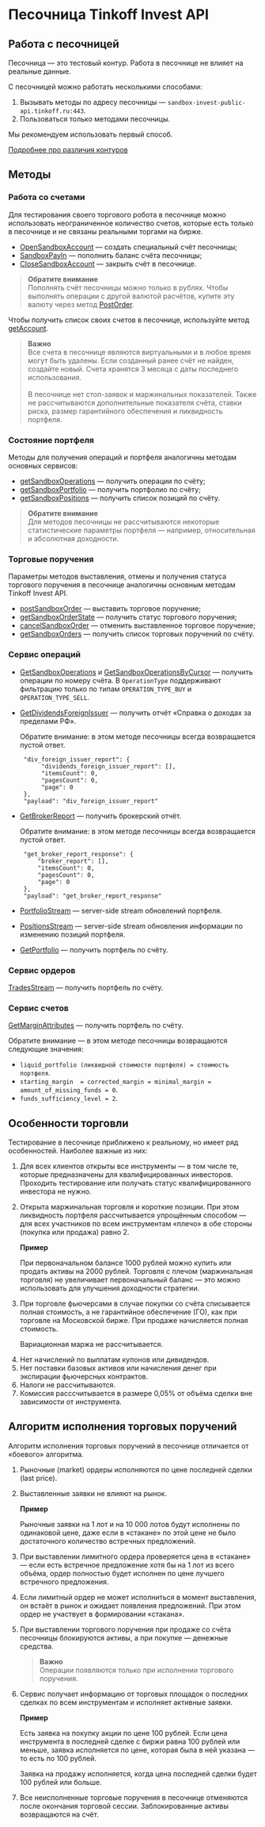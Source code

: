 # Песочница Tinkoff Invest API

## Работа с песочницей

Песочница — это тестовый контур. Работа в песочнице не влияет на реальные данные. 

С песочницей можно работать несколькими способами:

1. Вызывать методы по адресу песочницы — `sandbox-invest-public-api.tinkoff.ru:443`.
2. Пользоваться только методами песочницы.

Мы рекомендуем использовать первый способ.

[Подробнее про различия контуров](/investAPI/url_difference/)

## Методы
### Работа со счетами

Для тестирования своего торгового робота в песочнице можно использовать неограниченное
количество счетов, которые есть только в песочнице и не связаны реальными
торгами на бирже. 

* [OpenSandboxAccount](/investAPI/sandbox#opensandboxaccount) — создать специальный счёт песочницы;
* [SandboxPayIn](/investAPI/sandbox#sandboxpayin) — пополнить баланс счёта песочницы;
* [CloseSandboxAccount](/investAPI/sandbox#closesandboxaccount) — закрыть счёт в песочнице.

>**Обратите внимание**<br>
>Пополнять счёт песочницы можно только в рублях. Чтобы выполнять операции с другой валютой расчётов, купите эту валюту через метод [PostOrder](/investAPI/orders#postorder).

Чтобы получить список своих счетов в песочнице, используйте метод [getAccount](/investAPI/sandbox#getaccounts).

>**Важно**<br>
>Все счета в песочнице являются виртуальными и в любое
время могут быть удалены. Если созданный ранее счёт не найден, создайте новый. 
Счета хранятся 3 месяца с даты последнего использования.<br><br>
>В песочнице нет стоп-заявок и маржинальных показателей. Также не рассчитываются дополнительные показателя счёта, ставки риска, размер гарантийного обеспечения и ликвидность портфеля.

### Состояние портфеля

Методы для получения операций и портфеля аналогичны методам основных сервисов:

* [getSandboxOperations](/investAPI/sandbox#getsandboxoperations) — получить операции по счёту;
* [getSandboxPortfolio](/investAPI/sandbox#getsandboxportfolio) — получить портфолио по счёту;
* [getSandboxPositions](/investAPI/sandbox#getsandboxpositions) — получить список позиций по счёту. 

>**Обратите внимание**<br>
>Для методов песочницы не рассчитываются некоторые статистические параметры портфеля — например, относительная и абсолютная доходности.

### Торговые поручения

Параметры методов выставления, отмены и получения статуса торгового поручения в 
песочнице аналогичны основным методам Tinkoff Invest API. 

* [postSandboxOrder](/investAPI/sandbox#postsandboxorder) — выставить торговое поручение;
* [getSandboxOrderState](/investAPI/sandbox#getsandboxorderstate) — получить статус торгового поручения;
* [cancelSandboxOrder](/investAPI/sandbox#cancelsandboxorder) — отменить выставленное торговое поручение;
* [getSandboxOrders](/investAPI/sandbox#getsandboxorders) — получить список торговых поручений по счёту.

### Сервис операций 

<ul>
<li><p><a href="/investAPI/sandbox/#getsandboxoperations">GetSandboxOperations</a> и <a href="/investAPI/sandbox/#getsandboxoperationsbycursor">GetSandboxOperationsByCursor</a> — получить операции по номеру счёта. В <code>OperationType</code> поддерживают фильтрацию только по типам <code>OPERATION_TYPE_BUY</code> и <code>OPERATION_TYPE_SELL</code>.</p>
</li>
<li><p><a href="/investAPI/sandbox#getdividendsforeignissuer">GetDividendsForeignIssuer</a> — получить отчёт «Справка о доходах за пределами РФ».</p>
<p> Обратите внимание: в этом методе песочницы всегда возвращается пустой ответ.</p>
<pre><code> <span class="hljs-string">"div_foreign_issuer_report"</span>: {     
      <span class="hljs-string">"dividends_foreign_issuer_report"</span>: <span class="hljs-string">[]</span>,
      <span class="hljs-string">"itemsCount"</span>: <span class="hljs-number">0</span>,     
      <span class="hljs-string">"pagesCount"</span>: <span class="hljs-number">0</span>,     
      <span class="hljs-string">"page"</span>: <span class="hljs-number">0</span>   
 },
 <span class="hljs-string">"payload"</span>: <span class="hljs-string">"div_foreign_issuer_report"</span>
</code></pre></li>
<li><p><a href="/investAPI/sandbox#getbrokerreport">GetBrokerReport</a> — получить брокерский отчёт.</p>
<p> Обратите внимание: в этом методе песочницы всегда возвращается пустой ответ.</p>
<pre><code> <span class="hljs-string">"get_broker_report_response"</span>: {
     <span class="hljs-string">"broker_report"</span>: <span class="hljs-string">[]</span>,
     <span class="hljs-string">"itemsCount"</span>: <span class="hljs-number">0</span>,     
     <span class="hljs-string">"pagesCount"</span>: <span class="hljs-number">0</span>,     
     <span class="hljs-string">"page"</span>: <span class="hljs-number">0</span>
 },
 <span class="hljs-string">"payload"</span>: <span class="hljs-string">"get_broker_report_response"</span>
</code></pre></li>
<li><p><a href="/investAPI/sandbox#portfoliostream">PortfolioStream</a> — server-side stream обновлений портфеля.</p>
</li>
<li><p><a href="/investAPI/sandbox#positionsstream">PositionsStream</a> — server-side stream обновления информации по изменению позиций портфеля.</p>
</li>
<li><p><a href="/investAPI/sandbox#getportfolio">GetPortfolio</a> — получить портфель по счёту.</p>
</li>
</ul>

### Сервис ордеров 

[TradesStream](/investAPI/sandbox#tradesstream) — получить портфель  по счёту.

### Сервис cчетов

[GetMarginAttributes](/investAPI/sandbox#getmarginattributes) — получить портфель  по счёту. 

Обратите внимание — в этом методе песочницы возвращаются следующие значения: 

* `liquid_portfolio (ликвидной стоимости портфеля) = стоимость портфеля`. 
* `starting_margin  = corrected_margin = minimal_margin = amount_of_missing_funds = 0`.
* `funds_sufficiency_level = 2`.

<a name="orderexecute"></a>

## Особенности торговли

<p>Тестирование в песочнице приближено к реальному, но имеет ряд особенностей. Наиболее важные из них:</p>
<ol>
<li>Для всех клиентов открыты все инструменты — в том числе те, которые предназначены для квалифицированных инвесторов. Проходить тестирование или получать статус квалифицированного инвестора не нужно.</li>
<li><p>Открыта маржинальная торговля и короткие позиции. При этом ликвидность портфеля рассчитывается упрощённым способом — для всех участников по всем инструментам «плечо» в обе стороны (покупка или продажа) равно 2.</p>
<p><strong>Пример</strong> </p>
<p>При первоначальном балансе 1000 рублей можно купить или продать активы на 2000 рублей. Торговля с плечом (маржинальная торговля) не увеличивает первоначальный баланс — это можно использовать для улучшения доходности стратегии.</p>
</li>
<li><p>При торговле фьючерсами в случае покупки со счёта списывается полная стоимость, а не гарантийное обеспечение (ГО), как при торговле на Московской бирже. При продаже начисляется полная стоимость. </p>
<p>Вариационная маржа не рассчитывается.</p>
</li>
<li>Нет начислений по выплатам купонов или дивидендов.</li>
<li>Нет поставки базовых активов или начисления денег при экспирации фьючерсных контрактов.</li>
<li>Налоги не рассчитываются.</li>
<li>Комиссия расссчитывается в размере 0,05% от объёма сделки вне зависимости от инструмента.</li>
</ol>

## Алгоритм исполнения торговых поручений

Алгоритм исполнения торговых поручений в песочнице отличается от «боевого» алгоритма. 

<ol>
<li>Рыночные (market) ордеры иcполняются по цене последней сделки (last price).</li>
<li><p>Выставленные заявки не влияют на рынок. </p>
<p><strong>Пример</strong></p>
<p>Рыночные заявки на 1 лот и на 10 000 лотов будут исполнены по одинаковой цене,
даже если в «стакане» по этой цене не было достаточного количество встречных предложений. </p>
</li>
<li><p>При выставлении лимитного ордера проверяется цена в «стакане» — если есть встречное предложение хотя бы на 1 лот из всего объёма, ордер полностью будет исполнен по цене лучшего встречного предложения.</p>
</li>
<li>Если лимитный ордер не может исполниться в момент выставления, он встаёт в рынок и ожидает появления предложений. При этом ордер не участвует в формировании «стакана».</li>
<li><p>При выставлении торгового поручения при продаже со счёта песочницы блокируются активы, а при покупке — денежные средства. </p>
<blockquote>
<p><strong>Важно</strong><br>
Операции появляются только при исполнении торгового поручения.</p>
</blockquote>
</li>
<li><p>Сервис получает информацию от торговых площадок о последних сделках по всем инструментам и исполняет активные заявки. </p>
<p><strong>Пример</strong></p>
<p> Есть заявка на покупку акции по цене 100 рублей. Если цена инструмента в последней сделке с биржи равна 100 рублей или меньше, заявка исполняется по цене, которая была в ней указана — то есть по 100 рублей.</p>
<p>Заявка на продажу исполняется, когда цена последней сделки будет 100 рублей или больше.</p>
</li>
<li><p>Все неисполненные торговые поручения в песочнице отменяются после окончания торговой сессии. 
Заблокированные активы возвращаются на счёт.</p>
</li>
</ol>